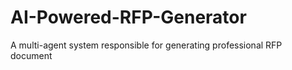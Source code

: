 # AI-Powered-RFP-Generator
A multi-agent system responsible for generating professional RFP document 
